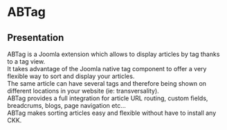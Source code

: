# ABTag
## Presentation
ABTag is a Joomla extension which allows to display articles by tag thanks to a tag view.  
It takes advantage of the Joomla native tag component to offer a very flexible way to sort and display your articles.  
The same article can have several tags and therefore being shown on different locations in your website (ie: transversality).  
ABTag provides a full integration for article URL routing, custom fields, breadcrums, blogs, page navigation etc...  
ABTag makes sorting articles easy and flexible without have to install any CKK. 
